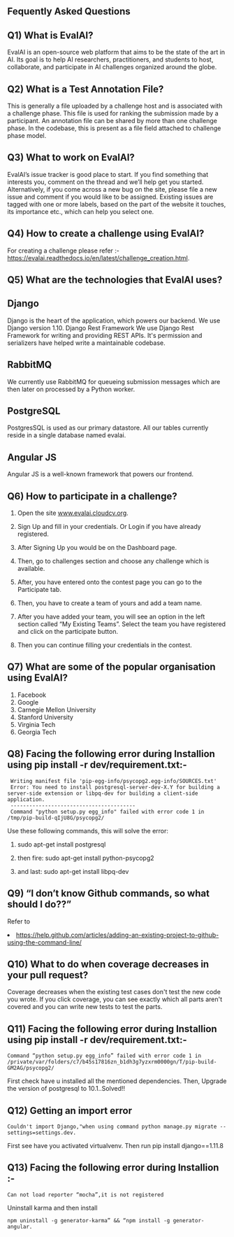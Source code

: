 ## Fequently Asked Questions

## Q1) What is EvalAI?

EvalAI is an open-source web platform that aims to be the state of the art in AI. Its goal is to help AI researchers, practitioners, and students to host, collaborate, and participate in AI challenges organized around the globe.

## Q2) What is a Test Annotation File?

This is generally a file uploaded by a challenge host and is associated with a challenge phase. This file is used for ranking the submission made by a participant. An annotation file can be shared by more than one challenge phase. In the codebase, this is present as a file field attached to challenge phase model.

## Q3) What to work on EvalAI?

EvalAI’s issue tracker is good place to start. If you find something that interests you, comment on the thread and we’ll help get you started.
Alternatively, if you come across a new bug on the site, please file a new issue and comment if you would like to be assigned. Existing issues are tagged with one or more labels, based on the part of the website it touches, its importance etc., which can help you select one.

## Q4) How to create a challenge using EvalAI?

For creating a challenge please refer :-https://evalai.readthedocs.io/en/latest/challenge_creation.html.

## Q5) What are the technologies that EvalAI uses?

## Django
Django is the heart of the application, which powers our backend. We use Django version 1.10.
Django Rest Framework
We use Django Rest Framework for writing and providing REST APIs. It's permission and serializers have helped write a maintainable codebase.

## RabbitMQ
We currently use RabbitMQ for queueing submission messages which are then later on processed by a Python worker.

## PostgreSQL
PostgresSQL is used as our primary datastore. All our tables currently reside in a single database named evalai.

## Angular JS
Angular JS is a well-known framework that powers our frontend.

## Q6) How to participate in a challenge?
1. Open the site www.evalai.cloudcv.org.

2. Sign Up and fill in your credentials. Or Login if you have already registered.

3. After Signing Up you would be on the Dashboard page.

4. Then, go to challenges section and choose any challenge which is available.

5. After, you have entered onto the contest page you can go to the Participate tab.

6. Then, you have to create a team of yours and add a team name.

7. After you have added your team, you will see an option in the left section called “My Existing Teams”. Select the team you have registered and click on the participate button.

8. Then you can continue filling your credentials in the contest.

## Q7) What are some of the popular organisation using EvalAI?
1. Facebook
2. Google
3. Carnegie Mellon University
4. Stanford University
5. Virginia Tech
6. Georgia Tech

## Q8) Facing the following error during Installion using pip install -r dev/requirement.txt:-
```
 Writing manifest file 'pip-egg-info/psycopg2.egg-info/SOURCES.txt'
 Error: You need to install postgresql-server-dev-X.Y for building a server-side extension or libpq-dev for building a client-side application.
 ----------------------------------------
 Command "python setup.py egg_info" failed with error code 1 in /tmp/pip-build-qIjU8G/psycopg2/
```
Use these following commands, this will solve the error:

1. sudo apt-get install postgresql

2. then fire:
sudo apt-get install python-psycopg2

3. and last:
sudo apt-get install libpq-dev

## Q9) “I don’t know Github commands, so what should I do??”

Refer to <li>https://help.github.com/articles/adding-an-existing-project-to-github-using-the-command-line/</li>

## Q10) What to do when coverage decreases in your pull request?

Coverage decreases when the existing test cases don't test the new code you wrote. If you click coverage, you can see exactly which all parts aren't covered and you can write new tests to test the parts. 

## Q11) Facing the following error during Installion using pip install -r dev/requirement.txt:-
```
Command “python setup.py egg_info” failed with error code 1 in /private/var/folders/c7/b45s17816zn_b1dh3g7yzxrm0000gn/T/pip-build- GM2AG/psycopg2/
```

First check have u installed all the mentioned dependencies.
Then, Upgrade the version of postgresql to 10.1..Solved!!

## Q12) Getting an import error 

```
Couldn't import Django,"when using command python manage.py migrate --settings=settings.dev.
```

First see have you activated virtualvenv.
Then run pip install django==1.11.8

## Q13) Facing the following error during Installion :-

```
Can not load reporter “mocha”,it is not registered
```

Uninstall karma and then install  
```
npm uninstall -g generator-karma” && “npm install -g generator-angular.
```
